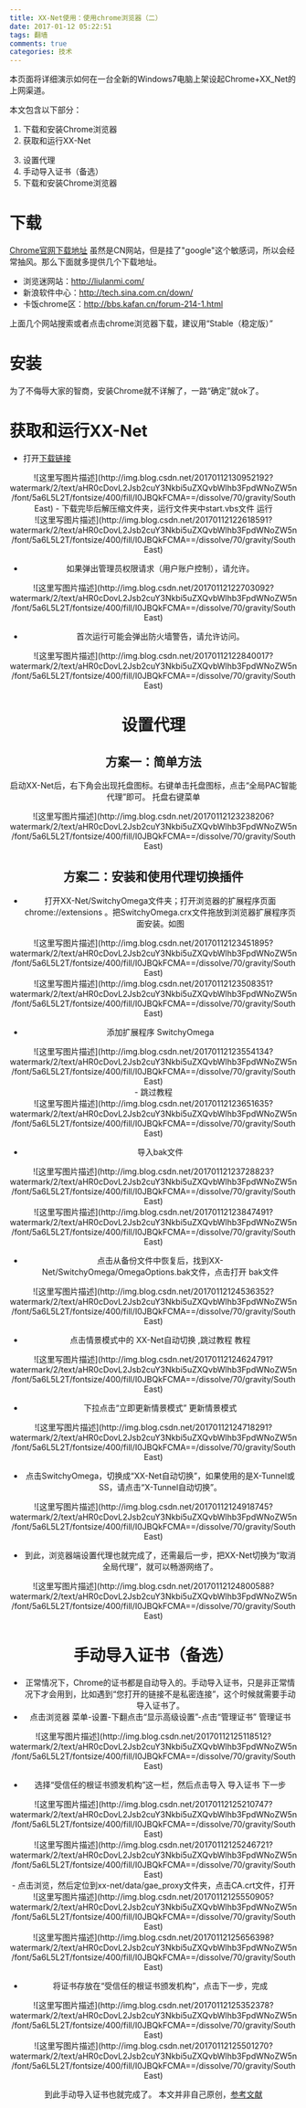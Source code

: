 ```yaml
---
title: XX-Net使用：使用chrome浏览器（二）
date: 2017-01-12 05:22:51
tags: 翻墙
comments: true
categories: 技术
---
```

本页面将详细演示如何在一台全新的Windows7电脑上架设起Chrome+XX_Net的上网渠道。

本文包含以下部分：

1. 下载和安装Chrome浏览器
2. 获取和运行XX-Net
<!-- more -->
3. 设置代理
4. 手动导入证书（备选）
5. 下载和安装Chrome浏览器

# 下载

[Chrome官网下载地址](https://www.google.cn/intl/zh-CN/chrome/browser/desktop/index.html)
虽然是CN网站，但是挂了"google"这个敏感词，所以会经常抽风。那么下面就多提供几个下载地址。

- 浏览迷网站：http://liulanmi.com/
- 新浪软件中心：http://tech.sina.com.cn/down/
- 卡饭chrome区：http://bbs.kafan.cn/forum-214-1.html

上面几个网站搜索或者点击chrome浏览器下载，建议用“Stable（稳定版）”

# 安装

为了不侮辱大家的智商，安装Chrome就不详解了，一路“确定”就ok了。

# 获取和运行XX-Net

- 打开[下载链接](https://github.com/XX-net/XX-Net/blob/master/code/default/download.md，选择稳定版下载)
<div align=center>![这里写图片描述](http://img.blog.csdn.net/20170112130952192?watermark/2/text/aHR0cDovL2Jsb2cuY3Nkbi5uZXQvbWlhb3FpdWNoZW5n/font/5a6L5L2T/fontsize/400/fill/I0JBQkFCMA==/dissolve/70/gravity/SouthEast)
- 下载完毕后解压缩文件夹，运行文件夹中start.vbs文件 运行

<div align=center>![这里写图片描述](http://img.blog.csdn.net/20170112122618591?watermark/2/text/aHR0cDovL2Jsb2cuY3Nkbi5uZXQvbWlhb3FpdWNoZW5n/font/5a6L5L2T/fontsize/400/fill/I0JBQkFCMA==/dissolve/70/gravity/SouthEast)</div>

- 如果弹出管理员权限请求（用户账户控制），请允许。

<div align=center>![这里写图片描述](http://img.blog.csdn.net/20170112122703092?watermark/2/text/aHR0cDovL2Jsb2cuY3Nkbi5uZXQvbWlhb3FpdWNoZW5n/font/5a6L5L2T/fontsize/400/fill/I0JBQkFCMA==/dissolve/70/gravity/SouthEast)</div>


- 首次运行可能会弹出防火墙警告，请允许访问。

<div align=center>![这里写图片描述](http://img.blog.csdn.net/20170112122840017?watermark/2/text/aHR0cDovL2Jsb2cuY3Nkbi5uZXQvbWlhb3FpdWNoZW5n/font/5a6L5L2T/fontsize/400/fill/I0JBQkFCMA==/dissolve/70/gravity/SouthEast)</div>


# 设置代理

## 方案一：简单方法

启动XX-Net后，右下角会出现托盘图标。右键单击托盘图标，点击“全局PAC智能代理”即可。 托盘右键菜单

<div align=center>![这里写图片描述](http://img.blog.csdn.net/20170112123238206?watermark/2/text/aHR0cDovL2Jsb2cuY3Nkbi5uZXQvbWlhb3FpdWNoZW5n/font/5a6L5L2T/fontsize/400/fill/I0JBQkFCMA==/dissolve/70/gravity/SouthEast)</div>

## 方案二：安装和使用代理切换插件

- 打开XX-Net/SwitchyOmega文件夹；打开浏览器的扩展程序页面 chrome://extensions 。把SwitchyOmega.crx文件拖放到浏览器扩展程序页面安装。如图 
<div align=center>![这里写图片描述](http://img.blog.csdn.net/20170112123451895?watermark/2/text/aHR0cDovL2Jsb2cuY3Nkbi5uZXQvbWlhb3FpdWNoZW5n/font/5a6L5L2T/fontsize/400/fill/I0JBQkFCMA==/dissolve/70/gravity/SouthEast)</div>

<div align=center>![这里写图片描述](http://img.blog.csdn.net/20170112123508351?watermark/2/text/aHR0cDovL2Jsb2cuY3Nkbi5uZXQvbWlhb3FpdWNoZW5n/font/5a6L5L2T/fontsize/400/fill/I0JBQkFCMA==/dissolve/70/gravity/SouthEast)</div>

- 添加扩展程序 SwitchyOmega

<div align=center>![这里写图片描述](http://img.blog.csdn.net/20170112123554134?watermark/2/text/aHR0cDovL2Jsb2cuY3Nkbi5uZXQvbWlhb3FpdWNoZW5n/font/5a6L5L2T/fontsize/400/fill/I0JBQkFCMA==/dissolve/70/gravity/SouthEast)</div>
- 跳过教程

<div align=center>![这里写图片描述](http://img.blog.csdn.net/20170112123651635?watermark/2/text/aHR0cDovL2Jsb2cuY3Nkbi5uZXQvbWlhb3FpdWNoZW5n/font/5a6L5L2T/fontsize/400/fill/I0JBQkFCMA==/dissolve/70/gravity/SouthEast)</div>

- 导入bak文件 

<div align=center>![这里写图片描述](http://img.blog.csdn.net/20170112123728823?watermark/2/text/aHR0cDovL2Jsb2cuY3Nkbi5uZXQvbWlhb3FpdWNoZW5n/font/5a6L5L2T/fontsize/400/fill/I0JBQkFCMA==/dissolve/70/gravity/SouthEast)</div>



<div align=center>![这里写图片描述](http://img.blog.csdn.net/20170112123847491?watermark/2/text/aHR0cDovL2Jsb2cuY3Nkbi5uZXQvbWlhb3FpdWNoZW5n/font/5a6L5L2T/fontsize/400/fill/I0JBQkFCMA==/dissolve/70/gravity/SouthEast)</div>

- 点击从备份文件中恢复后，找到XX-Net/SwitchyOmega/OmegaOptions.bak文件，点击打开 bak文件

<div align=center>![这里写图片描述](http://img.blog.csdn.net/20170112124536352?watermark/2/text/aHR0cDovL2Jsb2cuY3Nkbi5uZXQvbWlhb3FpdWNoZW5n/font/5a6L5L2T/fontsize/400/fill/I0JBQkFCMA==/dissolve/70/gravity/SouthEast)</div>

- 点击情景模式中的 XX-Net自动切换 ,跳过教程 教程

<div align=center>![这里写图片描述](http://img.blog.csdn.net/20170112124624791?watermark/2/text/aHR0cDovL2Jsb2cuY3Nkbi5uZXQvbWlhb3FpdWNoZW5n/font/5a6L5L2T/fontsize/400/fill/I0JBQkFCMA==/dissolve/70/gravity/SouthEast)</div>

- 下拉点击“立即更新情景模式” 更新情景模式

<div align=center>![这里写图片描述](http://img.blog.csdn.net/20170112124718291?watermark/2/text/aHR0cDovL2Jsb2cuY3Nkbi5uZXQvbWlhb3FpdWNoZW5n/font/5a6L5L2T/fontsize/400/fill/I0JBQkFCMA==/dissolve/70/gravity/SouthEast)</div>

- 点击SwitchyOmega，切换成“XX-Net自动切换”，如果使用的是X-Tunnel或SS，请点击“X-Tunnel自动切换”。 

<div align=center>![这里写图片描述](http://img.blog.csdn.net/20170112124918745?watermark/2/text/aHR0cDovL2Jsb2cuY3Nkbi5uZXQvbWlhb3FpdWNoZW5n/font/5a6L5L2T/fontsize/400/fill/I0JBQkFCMA==/dissolve/70/gravity/SouthEast)</div>

- 到此，浏览器端设置代理也就完成了，还需最后一步，把XX-Net切换为“取消全局代理”，就可以畅游网络了。

<div align=center>![这里写图片描述](http://img.blog.csdn.net/20170112124800588?watermark/2/text/aHR0cDovL2Jsb2cuY3Nkbi5uZXQvbWlhb3FpdWNoZW5n/font/5a6L5L2T/fontsize/400/fill/I0JBQkFCMA==/dissolve/70/gravity/SouthEast)</div>

# 手动导入证书（备选）

- 正常情况下，Chrome的证书都是自动导入的。手动导入证书，只是非正常情况下才会用到，比如遇到“您打开的链接不是私密连接”，这个时候就需要手动导入证书了。
- 点击浏览器 菜单-设置-下翻点击“显示高级设置”-点击“管理证书” 管理证书

<div align=center>![这里写图片描述](http://img.blog.csdn.net/20170112125118512?watermark/2/text/aHR0cDovL2Jsb2cuY3Nkbi5uZXQvbWlhb3FpdWNoZW5n/font/5a6L5L2T/fontsize/400/fill/I0JBQkFCMA==/dissolve/70/gravity/SouthEast)</div>

- 选择“受信任的根证书颁发机构”这一栏，然后点击导入 导入证书 下一步

<div align=center>![这里写图片描述](http://img.blog.csdn.net/20170112125210747?watermark/2/text/aHR0cDovL2Jsb2cuY3Nkbi5uZXQvbWlhb3FpdWNoZW5n/font/5a6L5L2T/fontsize/400/fill/I0JBQkFCMA==/dissolve/70/gravity/SouthEast)</div>
<div align=center>![这里写图片描述](http://img.blog.csdn.net/20170112125246721?watermark/2/text/aHR0cDovL2Jsb2cuY3Nkbi5uZXQvbWlhb3FpdWNoZW5n/font/5a6L5L2T/fontsize/400/fill/I0JBQkFCMA==/dissolve/70/gravity/SouthEast)</div>
- 点击浏览，然后定位到xx-net/data/gae_proxy文件夹，点击CA.crt文件，打开 
<div align=center>![这里写图片描述](http://img.blog.csdn.net/20170112125550905?watermark/2/text/aHR0cDovL2Jsb2cuY3Nkbi5uZXQvbWlhb3FpdWNoZW5n/font/5a6L5L2T/fontsize/400/fill/I0JBQkFCMA==/dissolve/70/gravity/SouthEast)</div>
<div align=center>![这里写图片描述](http://img.blog.csdn.net/20170112125656398?watermark/2/text/aHR0cDovL2Jsb2cuY3Nkbi5uZXQvbWlhb3FpdWNoZW5n/font/5a6L5L2T/fontsize/400/fill/I0JBQkFCMA==/dissolve/70/gravity/SouthEast)</div>


- 将证书存放在“受信任的根证书颁发机构”，点击下一步，完成 
<div align=center>![这里写图片描述](http://img.blog.csdn.net/20170112125352378?watermark/2/text/aHR0cDovL2Jsb2cuY3Nkbi5uZXQvbWlhb3FpdWNoZW5n/font/5a6L5L2T/fontsize/400/fill/I0JBQkFCMA==/dissolve/70/gravity/SouthEast)</div>

<div align=center>![这里写图片描述](http://img.blog.csdn.net/20170112125501270?watermark/2/text/aHR0cDovL2Jsb2cuY3Nkbi5uZXQvbWlhb3FpdWNoZW5n/font/5a6L5L2T/fontsize/400/fill/I0JBQkFCMA==/dissolve/70/gravity/SouthEast)</div>

到此手动导入证书也就完成了。
本文并非自己原创，[参考文献](https://github.com/XX-net/XX-Net/wiki/%E4%BD%BF%E7%94%A8Chrome%E6%B5%8F%E8%A7%88%E5%99%A8)

